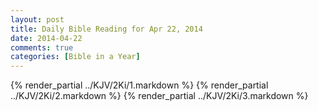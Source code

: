 ```yaml
---
layout: post
title: Daily Bible Reading for Apr 22, 2014
date: 2014-04-22
comments: true
categories: [Bible in a Year]
---
```

{% render_partial ../KJV/2Ki/1.markdown %}
{% render_partial ../KJV/2Ki/2.markdown %}
{% render_partial ../KJV/2Ki/3.markdown %}
